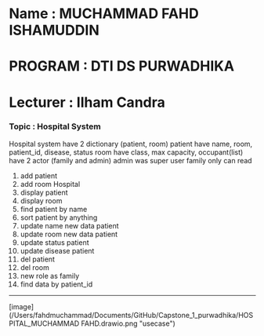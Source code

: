 # Name : MUCHAMMAD FAHD ISHAMUDDIN
# PROGRAM : DTI DS PURWADHIKA
# Lecturer : Ilham Candra
### Topic : Hospital System

Hospital system
have 2 dictionary (patient, room)
patient have name, room, patient_id, disease, status
room have class, max capacity, occupant(list)
have 2 actor (family and admin) admin was super user
family only can read
1. add patient 
2. add room Hospital
3. display patient
4. display room
5. find patient by name
6. sort patient by anything
7. update name new data patient
8. update room new data patient
9. update status patient
10. update disease patient
11. del patient
12. del room
13. new role as family
14. find data by patient_id
***
[image](/Users/fahdmuchammad/Documents/GitHub/Capstone_1_purwadhika/HOSPITAL_MUCHAMMAD FAHD.drawio.png "usecase")